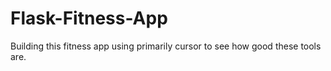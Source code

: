 # Flask-Fitness-App
Building this fitness app using primarily cursor to see how good these tools are. 

